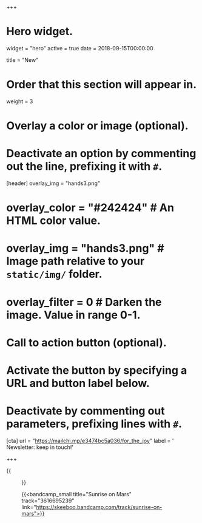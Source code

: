 +++
# Hero widget.
widget = "hero"
active = true
date = 2018-09-15T00:00:00

title = "New"

# Order that this section will appear in.
weight = 3

# Overlay a color or image (optional).
#   Deactivate an option by commenting out the line, prefixing it with `#`.
[header]
overlay_img = "hands3.png"
#  overlay_color = "#242424"  # An HTML color value.
#  overlay_img = "hands3.png"  # Image path relative to your `static/img/` folder.
#  overlay_filter = 0  # Darken the image. Value in range 0-1.

# Call to action button (optional).
#   Activate the button by specifying a URL and button label below.
#   Deactivate by commenting out parameters, prefixing lines with `#`.

[cta]
url = "https://mailchi.mp/e3474bc5a036/for_the_joy"
label = '<i class="fas fa-envelope"></i> Newsletter: keep in touch!'

+++


{{<figure src="/img/covers/SunriseOnMars.jpg" width="320" link="https://distrokid.com/hyperfollow/skeeboo/e1py" target="_blank">}}

{{<bandcamp_small title="Sunrise on Mars" track="3616695239" link="https://skeeboo.bandcamp.com/track/sunrise-on-mars">}}
